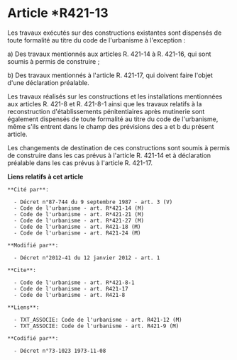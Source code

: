 # Article *R421-13

Les travaux exécutés sur des constructions existantes sont dispensés de toute formalité au titre du code de l'urbanisme à
l'exception : 

a) Des travaux mentionnés aux articles R. 421-14 à R. 421-16, qui sont soumis à permis de construire ; 

b) Des travaux mentionnés à l'article R. 421-17, qui doivent faire l'objet d'une déclaration préalable. 

Les travaux réalisés sur les constructions et les installations mentionnées aux articles R. 421-8 et R. 421-8-1 ainsi que les
travaux relatifs à la reconstruction d'établissements pénitentiaires après mutinerie sont également dispensés de toute
formalité au titre du code de l'urbanisme, même s'ils entrent dans le champ des prévisions des a et b du présent article. 

Les changements de destination de ces constructions sont soumis à permis de construire dans les cas prévus à l'article R.
421-14 et à déclaration préalable dans les cas prévus à l'article R. 421-17.

**Liens relatifs à cet article**

	**Cité par**:

	  - Décret n°87-744 du 9 septembre 1987 - art. 3 (V)
	  - Code de l'urbanisme - art. R*421-14 (M)
	  - Code de l'urbanisme - art. R*421-21 (M)
	  - Code de l'urbanisme - art. R*421-27 (M)
	  - Code de l'urbanisme - art. R421-18 (M)
	  - Code de l'urbanisme - art. R421-24 (M)

	**Modifié par**:

	  - Décret n°2012-41 du 12 janvier 2012 - art. 1

	**Cite**:

	  - Code de l'urbanisme - art. R*421-8-1
	  - Code de l'urbanisme - art. R421-17
	  - Code de l'urbanisme - art. R421-8

	**Liens**:

	  - TXT_ASSOCIE: Code de l'urbanisme - art. R421-12 (M)
	  - TXT_ASSOCIE: Code de l'urbanisme - art. R421-9 (M)

	**Codifié par**:

	  - Décret n°73-1023 1973-11-08
